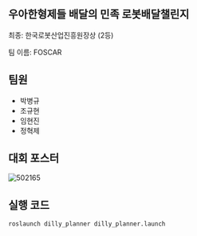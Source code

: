 ## 우아한형제들 배달의 민족 로봇배달챌린지

최종: 한국로봇산업진흥원장상 (2등)

팀 이름: FOSCAR

## 팀원
- 박병규
- 조규현
- 임현진
- 정혁제

## 대회 포스터
![502165](https://github.com/FOSCAR/wooahan-hyungjaedle-robot-delivery-challenge-2023/assets/97654622/d644df78-c49a-41bc-acdc-bf8aa2552b6a)

## 실행 코드
```
roslaunch dilly_planner dilly_planner.launch
```
